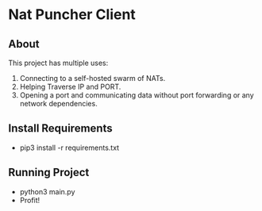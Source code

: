 # Nat Puncher Client

## About

This project has multiple uses:
1. Connecting to a self-hosted swarm of NATs.
2. Helping Traverse IP and PORT.
3. Opening a port and communicating data without port forwarding or any network dependencies.

## Install Requirements
- pip3 install -r requirements.txt

## Running Project

- python3 main.py
- Profit!